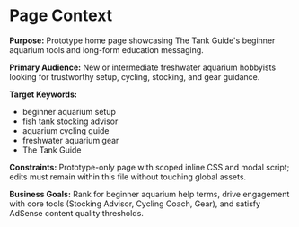 # Page Context

**Purpose:** Prototype home page showcasing The Tank Guide's beginner aquarium tools and long-form education messaging.

**Primary Audience:** New or intermediate freshwater aquarium hobbyists looking for trustworthy setup, cycling, stocking, and gear guidance.

**Target Keywords:**
- beginner aquarium setup
- fish tank stocking advisor
- aquarium cycling guide
- freshwater aquarium gear
- The Tank Guide

**Constraints:** Prototype-only page with scoped inline CSS and modal script; edits must remain within this file without touching global assets.

**Business Goals:** Rank for beginner aquarium help terms, drive engagement with core tools (Stocking Advisor, Cycling Coach, Gear), and satisfy AdSense content quality thresholds.

